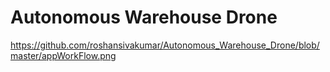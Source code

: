 # Autonomous Warehouse Drone

https://github.com/roshansivakumar/Autonomous_Warehouse_Drone/blob/master/appWorkFlow.png
